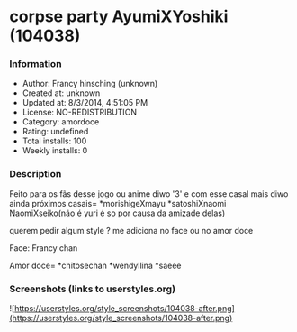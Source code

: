 # corpse party AyumiXYoshiki (104038)

### Information
- Author: Francy hinsching (unknown)
- Created at: unknown
- Updated at: 8/3/2014, 4:51:05 PM
- License: NO-REDISTRIBUTION
- Category: amordoce
- Rating: undefined
- Total installs: 100
- Weekly installs: 0


### Description
Feito para os fãs desse jogo ou anime diwo '3' e com esse casal mais diwo ainda
próximos casais=
*morishigeXmayu
*satoshiXnaomi
NaomiXseiko(não é yuri é so por causa da amizade delas)

querem pedir algum style ? me adiciona no face ou no amor doce

Face: Francy chan

Amor doce=
*chitosechan
*wendyllina
*saeee


### Screenshots (links to userstyles.org)
![https://userstyles.org/style_screenshots/104038-after.png](https://userstyles.org/style_screenshots/104038-after.png)


